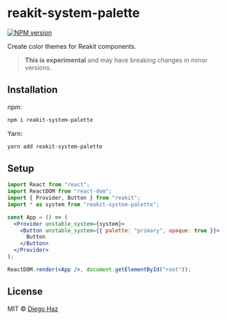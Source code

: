 # reakit-system-palette

<a href="https://npmjs.org/package/reakit-system-palette"><img alt="NPM version" src="https://img.shields.io/npm/v/reakit-system-palette.svg?style=flat-square" /></a>

Create color themes for Reakit components.

> **This is experimental** and may have breaking changes in minor versions.

## Installation

npm:
```sh
npm i reakit-system-palette
```

Yarn:
```sh
yarn add reakit-system-palette
```

## Setup

```jsx
import React from "react";
import ReactDOM from "react-dom";
import { Provider, Button } from "reakit";
import * as system from "reakit-system-palette";

const App = () => (
  <Provider unstable_system={system}>
    <Button unstable_system={{ palette: "primary", opaque: true }}>
      Button
    </Button>
  </Provider>
);

ReactDOM.render(<App />, document.getElementById("root"));
```

## License

MIT © [Diego Haz](https://github.com/diegohaz)
